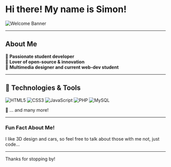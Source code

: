 # Hi there! My name is Simon! 

![Welcome Banner](https://img.shields.io/badge/-Welcome%20to%20my%20GitHub-blueviolet?style=for-the-badge)

---

## About Me
🔹 **Passionate student developer**  
🔹 **Lover of open-source & innovation**  
🔹 **Multimedia designer and current web-dev student**  

---

## 🔧 Technologies & Tools

![HTML5](https://img.shields.io/badge/HTML5-%23E34F26.svg?style=for-the-badge&logo=html5&logoColor=white)
![CSS3](https://img.shields.io/badge/CSS3-%231572B6.svg?style=for-the-badge&logo=css3&logoColor=white)
![JavaScript](https://img.shields.io/badge/JavaScript-%23F7DF1E.svg?style=for-the-badge&logo=javascript&logoColor=black)
![PHP](https://img.shields.io/badge/PHP-%23777BB4.svg?style=for-the-badge&logo=php&logoColor=white)
![MySQL](https://img.shields.io/badge/MySQL-%234479A1.svg?style=for-the-badge&logo=mysql&logoColor=white)

🔹 ... and many more!

---

### Fun Fact About Me!
I like 3D design and cars, so feel free to talk about those with me not, just code...

---

Thanks for stopping by! 
